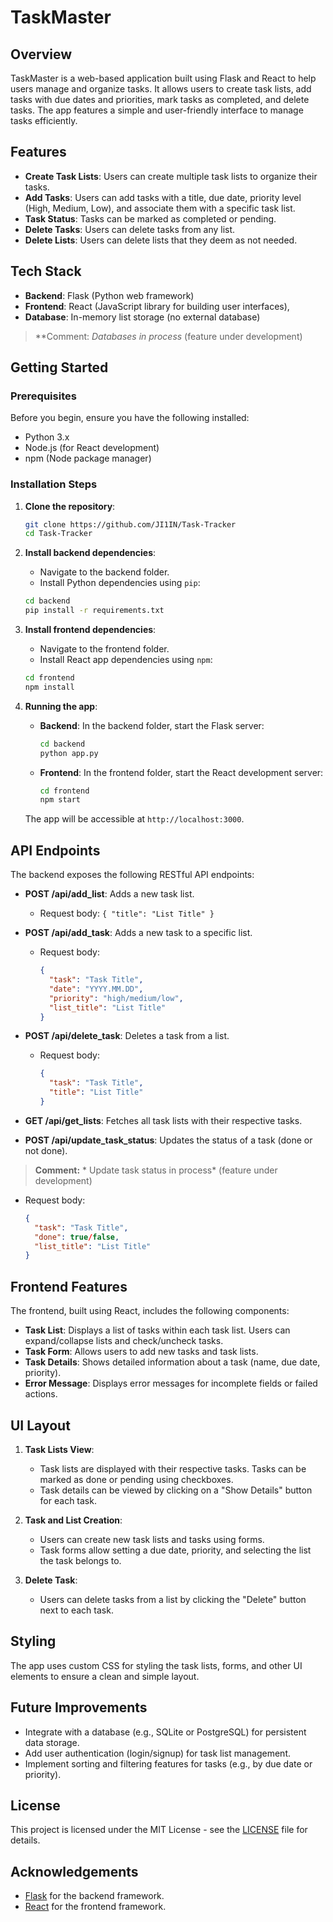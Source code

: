 # TaskMaster

## Overview
TaskMaster is a web-based application built using Flask and React to help users manage and organize tasks. It allows users to create task lists, add tasks with due dates and priorities, mark tasks as completed, and delete tasks. The app features a simple and user-friendly interface to manage tasks efficiently.

## Features
- **Create Task Lists**: Users can create multiple task lists to organize their tasks.
- **Add Tasks**: Users can add tasks with a title, due date, priority level (High, Medium, Low), and associate them with a specific task list.
- **Task Status**: Tasks can be marked as completed or pending. 
- **Delete Tasks**: Users can delete tasks from any list.
- **Delete Lists**: Users can delete lists that they deem as not needed.
## Tech Stack
- **Backend**: Flask (Python web framework)
- **Frontend**: React (JavaScript library for building user interfaces),
- **Database**: In-memory list storage (no external database)
> **Comment: *Databases in process* (feature under development)
> 
## Getting Started

### Prerequisites
Before you begin, ensure you have the following installed:
- Python 3.x
- Node.js (for React development)
- npm (Node package manager)

### Installation Steps

1. **Clone the repository**:
   ```bash
   git clone https://github.com/JI1IN/Task-Tracker
   cd Task-Tracker
   ```

2. **Install backend dependencies**:
   - Navigate to the backend folder.
   - Install Python dependencies using `pip`:
   ```bash
   cd backend
   pip install -r requirements.txt
   ```

3. **Install frontend dependencies**:
   - Navigate to the frontend folder.
   - Install React app dependencies using `npm`:
   ```bash
   cd frontend
   npm install
   ```

4. **Running the app**:
   - **Backend**:
     In the backend folder, start the Flask server:
     ```bash
     cd backend
     python app.py
     ```

   - **Frontend**:
     In the frontend folder, start the React development server:
     ```bash
     cd frontend
     npm start
     ```

   The app will be accessible at `http://localhost:3000`.

## API Endpoints

The backend exposes the following RESTful API endpoints:

- **POST /api/add_list**: Adds a new task list.
  - Request body: `{ "title": "List Title" }`
  
- **POST /api/add_task**: Adds a new task to a specific list.
  - Request body: 
    ```json
    {
      "task": "Task Title",
      "date": "YYYY.MM.DD",
      "priority": "high/medium/low",
      "list_title": "List Title"
    }
    ```
  
- **POST /api/delete_task**: Deletes a task from a list.
  - Request body: 
    ```json
    {
      "task": "Task Title",
      "title": "List Title"
    }
    ```

- **GET /api/get_lists**: Fetches all task lists with their respective tasks.

- **POST /api/update_task_status**: Updates the status of a task (done or not done). 

> **Comment:** * Update task status in process* (feature under development)

  - Request body:
    ```json
    {
      "task": "Task Title",
      "done": true/false,
      "list_title": "List Title"
    }
    ```

## Frontend Features

The frontend, built using React, includes the following components:
- **Task List**: Displays a list of tasks within each task list. Users can expand/collapse lists and check/uncheck tasks.
- **Task Form**: Allows users to add new tasks and task lists.
- **Task Details**: Shows detailed information about a task (name, due date, priority).
- **Error Message**: Displays error messages for incomplete fields or failed actions.

## UI Layout

1. **Task Lists View**: 
   - Task lists are displayed with their respective tasks. Tasks can be marked as done or pending using checkboxes.
   - Task details can be viewed by clicking on a "Show Details" button for each task.

2. **Task and List Creation**:
   - Users can create new task lists and tasks using forms.
   - Task forms allow setting a due date, priority, and selecting the list the task belongs to.

3. **Delete Task**:
   - Users can delete tasks from a list by clicking the "Delete" button next to each task.

## Styling

The app uses custom CSS for styling the task lists, forms, and other UI elements to ensure a clean and simple layout. 

## Future Improvements
- Integrate with a database (e.g., SQLite or PostgreSQL) for persistent data storage.
- Add user authentication (login/signup) for task list management.
- Implement sorting and filtering features for tasks (e.g., by due date or priority).

## License

This project is licensed under the MIT License - see the [LICENSE](LICENSE) file for details.

## Acknowledgements
- [Flask](https://flask.palletsprojects.com/) for the backend framework.
- [React](https://reactjs.org/) for the frontend framework.

